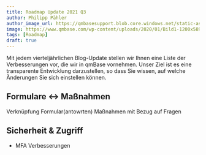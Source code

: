 ```yaml
---
title: Roadmap Update 2021 Q3
author: Philipp Pähler
author_image_url: https://qmbasesupport.blob.core.windows.net/static-assets/img/persons/paehler_round.png
image: https://www.qmbase.com/wp-content/uploads/2020/01/Bild1-1200x589.jpg
tags: [Roadmap]
draft: true
---
```


Mit jedem vierteljährlichen Blog-Update stellen wir Ihnen eine Liste der Verbesserungen vor, die wir in qmBase vornehmen. Unser Ziel ist es eine transparente Entwicklung darzustellen, so dass Sie wissen, auf welche Änderungen Sie sich einstellen können.

<!--truncate-->

## Formulare <-> Maßnahmen

Verknüpfung Formular(antowrten) Maßnahmen mit Bezug auf Fragen

## Sicherheit & Zugriff

- MFA Verbesserungen
